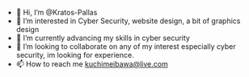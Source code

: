 - 👋 Hi, I’m @Kratos-Pallas
- 👀 I’m interested in Cyber Security, website design, a bit of graphics design
- 🌱 I’m currently advancing my skills in cyber security
- 💞️ I’m looking to collaborate on any of my interest especially cyber security, im looking for experience.
- 📫 How to reach me kuchimeibawa@live.com

<!---
Kratos-Pallas/Kratos-Pallas is a ✨ special ✨ repository because its `README.md` (this file) appears on your GitHub profile.
You can click the Preview link to take a look at your changes.
--->
